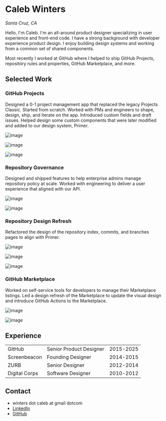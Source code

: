 # Caleb Winters

_Santa Cruz, CA_

Hello, I'm Caleb. I'm an all-around product designer specializing in user experience and front-end code. I have a strong background with developer experience product design. I enjoy building design systems and working from a common set of shared components. 

Most recently I worked at GitHub where I helped to ship GitHub Projects, repository rules and properties, GitHub Marketplace, and more. 

## Selected Work

### GitHub Projects

Designed a 0-1 project management app that replaced the legacy Projects Classic. Started from scratch. Worked with PMs and engineers to shape, design, ship, and iterate on the app. Introduced custom fields and draft issues. Helped design some custom components that were later modified and added to our design system, Primer.

![image](images/projects-table.png)

![image](images/projects-board.png)

![image](images/projects-menus.png)

### Repository Governance

Designed and shipped features to help enterprise admins manage repository policy at scale. Worked with engineering to deliver a user experience that aligned with our API. 

![image](images/repos-props.png)

![image](images/repos-rules.png)

### Repository Design Refresh

Refactored the design of the repository index, commits, and branches pages to align with Primer.

![image](images/repos-index.png)

![image](images/repos-commits.png)

![image](images/repos-branches.png)


### GitHub Marketplace

Worked on self-service tools for developers to manage their Marketplace listings. Led a design refresh of the Marketplace to update the visual design and introduce GitHub Actions to the Marketplace.

![image](images/marketplace-index.png)

![image](images/marketplace-show.png)

## Experience

|  |  |  |
| --- | --- | --- |
| GitHub | Senior Product Designer | 2015-2025 |
| Screenbeacon | Founding Designer | 2014-2015 |
| ZURB | Senior Designer | 2012-2014 |
| Digital Corps | Software Designer | 2010-2012 |

## Contact

- winters dot caleb at gmail dotcom
- [LinkedIn](www.linkedin.com/in/calebwinters)
- [GitHub](https://github.com/cmwinters)